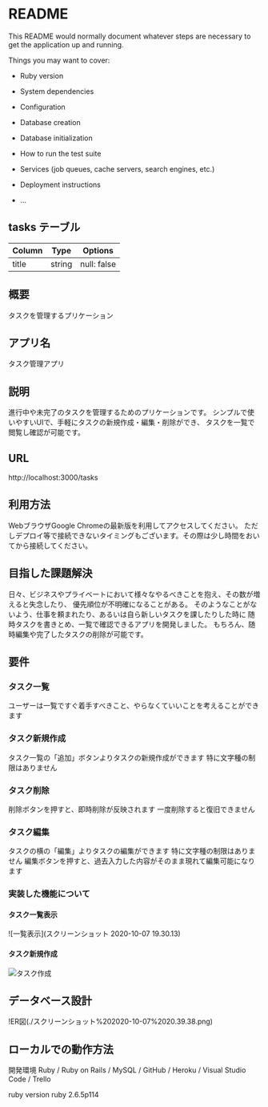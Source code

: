 # README

This README would normally document whatever steps are necessary to get the
application up and running.

Things you may want to cover:

* Ruby version

* System dependencies

* Configuration

* Database creation

* Database initialization

* How to run the test suite

* Services (job queues, cache servers, search engines, etc.)

* Deployment instructions

* ...

## tasks テーブル

| Column       | Type   | Options     |
| ------------ | ------ | ----------- |
| title        | string | null: false |



## 概要
タスクを管理するプリケーション

## アプリ名
タスク管理アプリ

## 説明
進行中や未完了のタスクを管理するためのプリケーションです。
シンプルで使いやすいUIで、手軽にタスクの新規作成・編集・削除ができ、
タスクを一覧で閲覧し確認が可能です。

## URL
http://localhost:3000/tasks

## 利用方法
WebブラウザGoogle Chromeの最新版を利用してアクセスしてください。
ただしデプロイ等で接続できないタイミングもございます。その際は少し時間をおいてから接続してください。

## 目指した課題解決
日々、ビジネスやプライベートにおいて様々なやるべきことを抱え、その数が増えると失念したり、
優先順位が不明確になることがある。
そのようなことがないよう、仕事を頼まれたり、あるいは自ら新しいタスクを課したりした時に
随時タスクを書きとめ、一覧で確認できるアプリを開発しました。
もちろん、随時編集や完了したタスクの削除が可能です。

## 要件
### タスク一覧
ユーザーは一覧ですぐ着手すべきこと、やらなくていいことを考えることができます

### タスク新規作成
タスク一覧の「追加」ボタンよりタスクの新規作成ができます
特に文字種の制限はありません

### タスク削除
削除ボタンを押すと、即時削除が反映されます
一度削除すると復旧できません

### タスク編集
タスクの横の「編集」よりタスクの編集ができます
特に文字種の制限はありません
編集ボタンを押すと、過去入力した内容がそのまま現れて編集可能になります

### 実装した機能について
#### タスク一覧表示
![一覧表示](スクリーンショット 2020-10-07 19.30.13)

#### タスク新規作成
![タスク作成](画像の相対パス)

## データベース設計
!ER図(./スクリーンショット%202020-10-07%2020.39.38.png)

## ローカルでの動作方法
開発環境
Ruby / Ruby on Rails / MySQL / GitHub / Heroku / Visual Studio Code / Trello

ruby version
ruby 2.6.5p114
